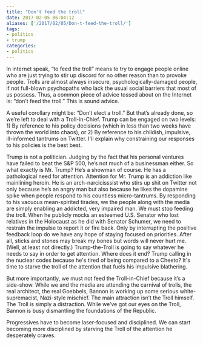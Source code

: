 ```yaml
---
title: "Don't feed the troll"
date: 2017-02-05 06:04:12
aliases: ['/2017/02/05/Don-t-feed-the-troll/']
tags:
- politics
- trump
categories:
- politics
---
```

In internet speak, “to feed the troll” means to try to engage people online who are just trying to stir up discord for no other reason than to provoke people. Trolls are almost always insecure, psychologically-damaged people, if not full-blown psychopaths who lack the usual social barriers that most of us possess. Thus, a common piece of advice tossed about on the Internet is: “don’t feed the troll.” This is sound advice.

A useful corollary might be: “Don’t elect a troll.” But that’s already done, so we’re left to deal with a Troll-in-Chief. Trump can be engaged on two levels: 1) By reference to his policy decisions (which in less than two weeks have thrown the world into chaos), or 2) By reference to his childish, impulsive, ill-informed tantrums on Twitter. I'll explain why constraining our responses to his policies is the best best.

Trump is not a politician. Judging by the fact that his personal ventures have failed to beat the S&P 500, he’s not much of a businessman either. So what exactly is Mr. Trump? He’s a showman of course. He has a pathological need for attention. Attention for Mr. Trump is an addiction like mainlining heroin. He is an arch-narcicisssist who stirs up shit on Twitter not only because he’s an angry man but also because he likes the dopamine spike when people respond to his countless micro-tantrums. By responding to his vacuous mean-spirited tirades, we the people along with the media are simply enabling an addicted, very impaired man. We must stop feeding the troll. When he publicly mocks an esteemed U.S. Senator who lost relatives in the Holocaust as he did with Senator Schumer, we need to restrain the impulse to report it or fire back. Only by interrupting the positive feedback loop do we have any hope of staying focused on priorities. After all, sticks and stones may break my bones but words will never hurt me. (Well, at least not directly.) Trump-the-Troll is going to say whatever he needs to say in order to get attention. Where does it end? Trump calling in the nuclear codes because he's tired of being compared to a Cheeto? It's time to starve the troll of the attention that fuels his impulsive blathering.

But more importantly, we must not feed the Troll-in-Chief because it’s a side-show. While we and the media are attending the carnival of trolls, the real architect, the real Goebbels, Bannon is working up some serious white-supremacist, Nazi-style mischief. The main attraction isn’t the Troll himself. The Troll is simply a distraction. While we’ve got our eyes on the Troll, Bannon is busy dismantling the foundations of the Republic.

Progressives have to become laser-focused and disciplined. We can start becoming more disciplined by starving the Troll of the attention he desperately craves.

